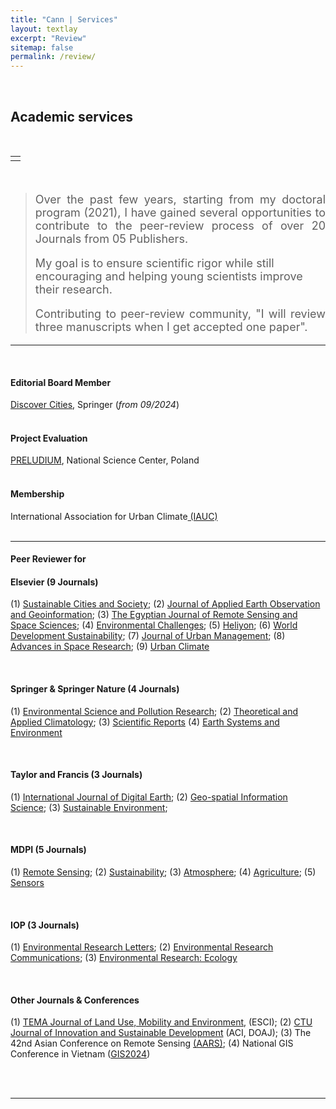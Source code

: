 ```yaml
---
title: "Cann | Services"
layout: textlay
excerpt: "Review"
sitemap: false
permalink: /review/
---
```



<br>

## Academic services 

<br>
<div style="width:90%; text-align:justify"></div>

<div style="max-width: 1000px; margin: 0 auto;">

<table width="1000">
    <tr>
        <td style="text-align: center;">
            <img src="{{site.baseurl}}/images/review/review_banner.png" alt="" />
        </td>
    </tr>
</table>

<br>

> <p style="font-size: 18px; text-align: justify"> Over the past few years, starting from my doctoral program (2021), I have gained several opportunities to contribute to the peer-review process of over 20 Journals from 05 Publishers. </p>
> <p style="font-size: 18px; text-algin: justify"> My goal is to ensure scientific rigor while still encouraging and helping young scientists improve their research. </p>
> <p style="font-size: 18px; text-align: justify"> Contributing to peer-review community, "I will review three manuscripts when I get accepted one paper". </p>


<hr>
<br>
<div style="width:90%; text-align:justify"></div>

#### **Editorial Board Member**

<a href="https://link.springer.com/journal/44327/editorial-board">Discover Cities</a>, Springer (<i>from 09/2024</i>)
<br>
<br>

#### **Project Evaluation**

<a href="https://www.ncn.gov.pl/en/finansowanie-nauki/konkursy/typy/2">PRELUDIUM</a>, National Science Center, Poland 
<br>
<br>

#### **Membership**

International Association for Urban Climate<a href="https://urban-climate.org/"> (IAUC)</a>
<br>
<br>

<hr>

#### **Peer Reviewer for**

#### Elsevier  (9 Journals)

(1) <a href="https://www.sciencedirect.com/journal/sustainable-cities-and-society">Sustainable Cities and Society</a>; 
(2) <a href="https://www.journals.elsevier.com/international-journal-of-applied-earth-observation-and-geoinformation">Journal of Applied Earth Observation and Geoinformation</a>; 
(3) <a href="https://www.sciencedirect.com/journal/the-egyptian-journal-of-remote-sensing-and-space-science">The Egyptian Journal of Remote Sensing and Space Sciences</a>; 
(4) <a href="https://www.journals.elsevier.com/environmental-challenges">Environmental Challenges</a>; 
(5) <a href="https://www.cell.com/heliyon/home">Heliyon</a>; 
(6) <a href="https://www.sciencedirect.com/journal/world-development-sustainability">World Development Sustainability</a>; 
(7) <a href="https://www.sciencedirect.com/journal/journal-of-urban-management">Journal of Urban Management</a>; 
(8) <a href="https://www.sciencedirect.com/journal/advances-in-space-research">Advances in Space Research</a>; 
(9) <a href="https://www.sciencedirect.com/journal/urban-climate">Urban Climate</a> 

<br>

#### Springer & Springer Nature  (4 Journals)

(1) <a href="https://www.springer.com/journal/11356">Environmental Science and Pollution Research</a>; 
(2) <a href="https://link.springer.com/journal/704">Theoretical and Applied Climatology</a>; 
(3) <a href="https://www.nature.com/srep/">Scientific Reports</a> 
(4) <a href="https://link.springer.com/journal/41748">Earth Systems and Environment</a> 

<br>

#### Taylor and Francis  (3 Journals)

(1) <a href="https://www.tandfonline.com/journals/tjde20">International Journal of Digital Earth</a>; 
(2) <a href="https://www.tandfonline.com/toc/tgsi20/current">Geo-spatial Information Science</a>;
(3) <a href="https://www.tandfonline.com/journals/oaes21">Sustainable Environment</a>;

<br>

#### MDPI  (5 Journals)

(1) <a href="https://www.mdpi.com/journal/remotesensing">Remote Sensing</a>; 
(2) <a href="https://www.mdpi.com/journal/sustainability">Sustainability</a>; 
(3) <a href="https://www.mdpi.com/journal/atmosphere">Atmosphere</a>; 
(4) <a href="https://www.mdpi.com/journal/agriculture">Agriculture</a>; 
(5) <a href="https://www.mdpi.com/journal/sensors">Sensors</a>

<br>

#### IOP  (3 Journals)

(1) <a href="https://iopscience.iop.org/journal/1748-9326">Environmental Research Letters</a>; 
(2) <a href="https://iopscience.iop.org/journal/2515-7620">Environmental Research Communications</a>; 
(3) <a href="https://iopscience.iop.org/journal/2752-664X">Environmental Research: Ecology</a> 

<br>

#### Other Journals & Conferences

(1) <a href="http://www.serena.unina.it/index.php/tema/">TEMA Journal of Land Use, Mobility and Environment</a>, (ESCI); 
(2) <a href="https://ctujs.ctu.edu.vn/index.php/ctujs/index">CTU Journal of Innovation and Sustainable Development</a> (ACI, DOAJ); 
(3) The 42nd Asian Conference on Remote Sensing <a href="https://a-a-r-s.org/">(AARS)</a>; 
(4) National GIS Conference in Vietnam (<a href="https://gis2024.ctu.edu.vn/">GIS2024</a>)
 
<br>
<br>

<hr>

</div>